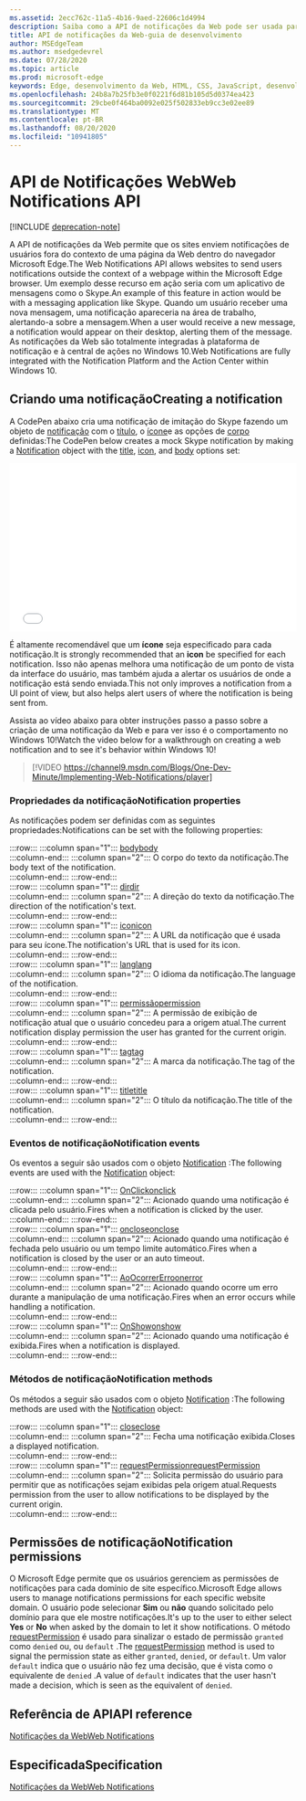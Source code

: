 ```yaml
---
ms.assetid: 2ecc762c-11a5-4b16-9aed-22606c1d4994
description: Saiba como a API de notificações da Web pode ser usada para permitir que os sites enviem notificações de usuários fora do contexto do navegador Microsoft Edge.
title: API de notificações da Web-guia de desenvolvimento
author: MSEdgeTeam
ms.author: msedgedevrel
ms.date: 07/28/2020
ms.topic: article
ms.prod: microsoft-edge
keywords: Edge, desenvolvimento da Web, HTML, CSS, JavaScript, desenvolvedor
ms.openlocfilehash: 24b8a7b25fb3e0f0221f6d81b105d5d0374ea423
ms.sourcegitcommit: 29cbe0f464ba0092e025f502833eb9cc3e02ee89
ms.translationtype: MT
ms.contentlocale: pt-BR
ms.lasthandoff: 08/20/2020
ms.locfileid: "10941805"
---
```

# <span data-ttu-id="4ba72-104">API de Notificações Web</span><span class="sxs-lookup"><span data-stu-id="4ba72-104">Web Notifications API</span></span>  

[!INCLUDE [deprecation-note](../../includes/legacy-edge-note.md)]  

<span data-ttu-id="4ba72-105">A API de notificações da Web permite que os sites enviem notificações de usuários fora do contexto de uma página da Web dentro do navegador Microsoft Edge.</span><span class="sxs-lookup"><span data-stu-id="4ba72-105">The Web Notifications API allows websites to send users notifications outside the context of a webpage within the Microsoft Edge browser.</span></span>  <span data-ttu-id="4ba72-106">Um exemplo desse recurso em ação seria com um aplicativo de mensagens como o Skype.</span><span class="sxs-lookup"><span data-stu-id="4ba72-106">An example of this feature in action would be with a messaging application like Skype.</span></span>  <span data-ttu-id="4ba72-107">Quando um usuário receber uma nova mensagem, uma notificação apareceria na área de trabalho, alertando-a sobre a mensagem.</span><span class="sxs-lookup"><span data-stu-id="4ba72-107">When a user would receive a new message, a notification would appear on their desktop, alerting them of the message.</span></span>  <span data-ttu-id="4ba72-108">As notificações da Web são totalmente integradas à plataforma de notificação e à central de ações no Windows 10.</span><span class="sxs-lookup"><span data-stu-id="4ba72-108">Web Notifications are fully integrated with the Notification Platform and the Action Center within Windows 10.</span></span>  

## <span data-ttu-id="4ba72-109">Criando uma notificação</span><span class="sxs-lookup"><span data-stu-id="4ba72-109">Creating a notification</span></span>  

<span data-ttu-id="4ba72-110">A CodePen abaixo cria uma notificação de imitação do Skype fazendo um objeto de [notificação](https://msdn.microsoft.com/library/mt710818) com o [título](https://msdn.microsoft.com/library/mt710826), o [ícone](https://msdn.microsoft.com/library/mt710814)e as opções de [corpo](https://msdn.microsoft.com/library/mt710811) definidas:</span><span class="sxs-lookup"><span data-stu-id="4ba72-110">The CodePen below creates a mock Skype notification by making a [Notification](https://msdn.microsoft.com/library/mt710818) object with the [title](https://msdn.microsoft.com/library/mt710826), [icon](https://msdn.microsoft.com/library/mt710814), and [body](https://msdn.microsoft.com/library/mt710811) options set:</span></span>  

<iframe height='295' scrolling='no' title='<span data-ttu-id="4ba72-111">Notificações da Web</span><span class="sxs-lookup"><span data-stu-id="4ba72-111">Web notifications</span></span>' src='//codepen.io/MicrosoftEdgeDocumentation/embed/RGbxWW/?height=295&theme-id=23761&default-tab=result&embed-version=2&editable=true' frameborder='no' allowtransparency='true' allowfullscreen='true' style='width: 100%;'><span data-ttu-id="4ba72-112">Consulte as <a href='https://codepen.io/MicrosoftEdgeDocumentation/pen/RGbxWW/'> notificações da Web da caneta </a> por documentos do Microsoft Edge ( <a href='https://codepen.io/MicrosoftEdgeDocumentation'> @MicrosoftEdgeDocumentation </a> ) em <a href='https://codepen.io'> CodePen </a> .</span><span class="sxs-lookup"><span data-stu-id="4ba72-112">See the Pen <a href='https://codepen.io/MicrosoftEdgeDocumentation/pen/RGbxWW/'>Web notifications</a> by Microsoft Edge Docs (<a href='https://codepen.io/MicrosoftEdgeDocumentation'>@MicrosoftEdgeDocumentation</a>) on <a href='https://codepen.io'>CodePen</a>.</span></span></iframe>  

<span data-ttu-id="4ba72-113">É altamente recomendável que um **ícone** seja especificado para cada notificação.</span><span class="sxs-lookup"><span data-stu-id="4ba72-113">It is strongly recommended that an **icon** be specified for each notification.</span></span>  <span data-ttu-id="4ba72-114">Isso não apenas melhora uma notificação de um ponto de vista da interface do usuário, mas também ajuda a alertar os usuários de onde a notificação está sendo enviada.</span><span class="sxs-lookup"><span data-stu-id="4ba72-114">This not only improves a notification from a UI point of view, but also helps alert users of where the notification is being sent from.</span></span>  

<span data-ttu-id="4ba72-115">Assista ao vídeo abaixo para obter instruções passo a passo sobre a criação de uma notificação da Web e para ver isso é o comportamento no Windows 10!</span><span class="sxs-lookup"><span data-stu-id="4ba72-115">Watch the video below for a walkthrough on creating a web notification and to see it's behavior within Windows 10!</span></span>  

> [!VIDEO https://channel9.msdn.com/Blogs/One-Dev-Minute/Implementing-Web-Notifications/player]  

### <span data-ttu-id="4ba72-116">Propriedades da notificação</span><span class="sxs-lookup"><span data-stu-id="4ba72-116">Notification properties</span></span>  

<span data-ttu-id="4ba72-117">As notificações podem ser definidas com as seguintes propriedades:</span><span class="sxs-lookup"><span data-stu-id="4ba72-117">Notifications can be set with the following properties:</span></span>  

:::row:::
   :::column span="1":::
      [<span data-ttu-id="4ba72-118">body</span><span class="sxs-lookup"><span data-stu-id="4ba72-118">body</span></span>](https://developer.mozilla.org/docs/Web/API/Notification/body)  
   :::column-end:::
   :::column span="2":::
      <span data-ttu-id="4ba72-119">O corpo do texto da notificação.</span><span class="sxs-lookup"><span data-stu-id="4ba72-119">The body text of the notification.</span></span>  
   :::column-end:::
:::row-end:::  
:::row:::
   :::column span="1":::
      [<span data-ttu-id="4ba72-120">dir</span><span class="sxs-lookup"><span data-stu-id="4ba72-120">dir</span></span>](https://developer.mozilla.org/docs/Web/API/Notification/dir)  
   :::column-end:::
   :::column span="2":::
      <span data-ttu-id="4ba72-121">A direção do texto da notificação.</span><span class="sxs-lookup"><span data-stu-id="4ba72-121">The direction of the notification's text.</span></span>  
   :::column-end:::
:::row-end:::  
:::row:::
   :::column span="1":::
      [<span data-ttu-id="4ba72-122">icon</span><span class="sxs-lookup"><span data-stu-id="4ba72-122">icon</span></span>](https://developer.mozilla.org/docs/Web/API/Notification/icon)  
   :::column-end:::
   :::column span="2":::
      <span data-ttu-id="4ba72-123">A URL da notificação que é usada para seu ícone.</span><span class="sxs-lookup"><span data-stu-id="4ba72-123">The notification's URL that is used for its icon.</span></span>  
   :::column-end:::
:::row-end:::  
:::row:::
   :::column span="1":::
      [<span data-ttu-id="4ba72-124">lang</span><span class="sxs-lookup"><span data-stu-id="4ba72-124">lang</span></span>](https://developer.mozilla.org/docs/Web/API/Notification/lang)  
   :::column-end:::
   :::column span="2":::
      <span data-ttu-id="4ba72-125">O idioma da notificação.</span><span class="sxs-lookup"><span data-stu-id="4ba72-125">The language of the notification.</span></span>  
   :::column-end:::
:::row-end:::  
:::row:::
   :::column span="1":::
      [<span data-ttu-id="4ba72-126">permissão</span><span class="sxs-lookup"><span data-stu-id="4ba72-126">permission</span></span>](https://developer.mozilla.org/docs/Web/API/Notification/permission)  
   :::column-end:::
   :::column span="2":::
      <span data-ttu-id="4ba72-127">A permissão de exibição de notificação atual que o usuário concedeu para a origem atual.</span><span class="sxs-lookup"><span data-stu-id="4ba72-127">The current notification display permission the user has granted for the current origin.</span></span>  
   :::column-end:::
:::row-end:::  
:::row:::
   :::column span="1":::
      [<span data-ttu-id="4ba72-128">tag</span><span class="sxs-lookup"><span data-stu-id="4ba72-128">tag</span></span>](https://developer.mozilla.org/docs/Web/API/Notification/tag)  
   :::column-end:::
   :::column span="2":::
      <span data-ttu-id="4ba72-129">A marca da notificação.</span><span class="sxs-lookup"><span data-stu-id="4ba72-129">The tag of the notification.</span></span>  
   :::column-end:::
:::row-end:::  
:::row:::
   :::column span="1":::
      [<span data-ttu-id="4ba72-130">title</span><span class="sxs-lookup"><span data-stu-id="4ba72-130">title</span></span>](https://developer.mozilla.org/docs/Web/API/Notification/title)  
   :::column-end:::
   :::column span="2":::
      <span data-ttu-id="4ba72-131">O título da notificação.</span><span class="sxs-lookup"><span data-stu-id="4ba72-131">The title of the notification.</span></span>  
   :::column-end:::
:::row-end:::  

### <span data-ttu-id="4ba72-132">Eventos de notificação</span><span class="sxs-lookup"><span data-stu-id="4ba72-132">Notification events</span></span>  

<span data-ttu-id="4ba72-133">Os eventos a seguir são usados com o objeto [Notification](https://developer.mozilla.org/docs/Web/API/Notification) :</span><span class="sxs-lookup"><span data-stu-id="4ba72-133">The following events are used with the [Notification](https://developer.mozilla.org/docs/Web/API/Notification) object:</span></span>  

:::row:::
   :::column span="1":::
      [<span data-ttu-id="4ba72-134">OnClick</span><span class="sxs-lookup"><span data-stu-id="4ba72-134">onclick</span></span>](https://developer.mozilla.org/docs/Web/API/Element/click_event)  
   :::column-end:::
   :::column span="2":::
      <span data-ttu-id="4ba72-135">Acionado quando uma notificação é clicada pelo usuário.</span><span class="sxs-lookup"><span data-stu-id="4ba72-135">Fires when a notification is clicked by the user.</span></span>  
   :::column-end:::
:::row-end:::  
:::row:::
   :::column span="1":::
      [<span data-ttu-id="4ba72-136">onclose</span><span class="sxs-lookup"><span data-stu-id="4ba72-136">onclose</span></span>](https://developer.mozilla.org/docs/Archive/Mozilla/XUL/Events/close_event)  
   :::column-end:::
   :::column span="2":::
      <span data-ttu-id="4ba72-137">Acionado quando uma notificação é fechada pelo usuário ou um tempo limite automático.</span><span class="sxs-lookup"><span data-stu-id="4ba72-137">Fires when a notification is closed by the user or an auto timeout.</span></span>  
   :::column-end:::
:::row-end:::  
:::row:::
   :::column span="1":::
      [<span data-ttu-id="4ba72-138">AoOcorrerErro</span><span class="sxs-lookup"><span data-stu-id="4ba72-138">onerror</span></span>](https://developer.mozilla.org/docs/Web/API/Element/error_event)  
   :::column-end:::
   :::column span="2":::
      <span data-ttu-id="4ba72-139">Acionado quando ocorre um erro durante a manipulação de uma notificação.</span><span class="sxs-lookup"><span data-stu-id="4ba72-139">Fires when an error occurs while handling a notification.</span></span>  
   :::column-end:::
:::row-end:::  
:::row:::
   :::column span="1":::
      [<span data-ttu-id="4ba72-140">OnShow</span><span class="sxs-lookup"><span data-stu-id="4ba72-140">onshow</span></span>](https://developer.mozilla.org/docs/Web/API/Element/show_event)  
   :::column-end:::
   :::column span="2":::
      <span data-ttu-id="4ba72-141">Acionado quando uma notificação é exibida.</span><span class="sxs-lookup"><span data-stu-id="4ba72-141">Fires when a notification is displayed.</span></span>  
   :::column-end:::
:::row-end:::  

### <span data-ttu-id="4ba72-142">Métodos de notificação</span><span class="sxs-lookup"><span data-stu-id="4ba72-142">Notification methods</span></span>  

<span data-ttu-id="4ba72-143">Os métodos a seguir são usados com o objeto [Notification](https://developer.mozilla.org/docs/Web/API/Notification) :</span><span class="sxs-lookup"><span data-stu-id="4ba72-143">The following methods are used with the [Notification](https://developer.mozilla.org/docs/Web/API/Notification) object:</span></span>  

:::row:::
   :::column span="1":::
      [<span data-ttu-id="4ba72-144">close</span><span class="sxs-lookup"><span data-stu-id="4ba72-144">close</span></span>](https://developer.mozilla.org/docs/Web/API/Notification/close)  
   :::column-end:::
   :::column span="2":::
      <span data-ttu-id="4ba72-145">Fecha uma notificação exibida.</span><span class="sxs-lookup"><span data-stu-id="4ba72-145">Closes a displayed notification.</span></span>  
   :::column-end:::
:::row-end:::  
:::row:::
   :::column span="1":::
      [<span data-ttu-id="4ba72-146">requestPermission</span><span class="sxs-lookup"><span data-stu-id="4ba72-146">requestPermission</span></span>](https://developer.mozilla.org/docs/Web/API/Notification/requestPermission)  
   :::column-end:::
   :::column span="2":::
      <span data-ttu-id="4ba72-147">Solicita permissão do usuário para permitir que as notificações sejam exibidas pela origem atual.</span><span class="sxs-lookup"><span data-stu-id="4ba72-147">Requests permission from the user to allow notifications to be displayed by the current origin.</span></span>  
   :::column-end:::
:::row-end:::  

## <span data-ttu-id="4ba72-148">Permissões de notificação</span><span class="sxs-lookup"><span data-stu-id="4ba72-148">Notification permissions</span></span>  

<span data-ttu-id="4ba72-149">O Microsoft Edge permite que os usuários gerenciem as permissões de notificações para cada domínio de site específico.</span><span class="sxs-lookup"><span data-stu-id="4ba72-149">Microsoft Edge allows users to manage notifications permissions for each specific website domain.</span></span>  <span data-ttu-id="4ba72-150">O usuário pode selecionar **Sim** ou **não** quando solicitado pelo domínio para que ele mostre notificações.</span><span class="sxs-lookup"><span data-stu-id="4ba72-150">It's up to the user to either select **Yes** or **No** when asked by the domain to let it show notifications.</span></span>  <span data-ttu-id="4ba72-151">O método [requestPermission](https://developer.mozilla.org/docs/Web/API/Notification/requestPermission) é usado para sinalizar o estado de permissão `granted` como `denied` ou, ou `default` .</span><span class="sxs-lookup"><span data-stu-id="4ba72-151">The [requestPermission](https://developer.mozilla.org/docs/Web/API/Notification/requestPermission) method is used to signal the permission state as either `granted`, `denied`, or `default`.</span></span>  <span data-ttu-id="4ba72-152">Um valor `default` indica que o usuário não fez uma decisão, que é vista como o equivalente de `denied` .</span><span class="sxs-lookup"><span data-stu-id="4ba72-152">A value of `default` indicates that the user hasn't made a decision, which is seen as the equivalent of `denied`.</span></span>  

## <span data-ttu-id="4ba72-153">Referência de API</span><span class="sxs-lookup"><span data-stu-id="4ba72-153">API reference</span></span>  

[<span data-ttu-id="4ba72-154">Notificações da Web</span><span class="sxs-lookup"><span data-stu-id="4ba72-154">Web Notifications</span></span>](https://developer.mozilla.org/docs/Web/API/Notifications_API)  

## <span data-ttu-id="4ba72-155">Especificada</span><span class="sxs-lookup"><span data-stu-id="4ba72-155">Specification</span></span>  

[<span data-ttu-id="4ba72-156">Notificações da Web</span><span class="sxs-lookup"><span data-stu-id="4ba72-156">Web Notifications</span></span>](https://notifications.spec.whatwg.org)  
